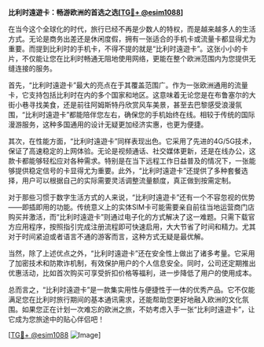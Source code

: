 **比利时遠遊卡：畅游欧洲的首选之选[[TG💪+ @esim1088](https://t.me/s/esim1088)]**

在当今这个全球化的时代，旅行已经不再是少数人的特权，而是越来越多人的生活方式。无论是商务出差还是休闲度假，拥有一张适合的手机卡或流量卡都显得尤为重要。而提到比利时的手机卡，不得不提的就是“比利时遠遊卡”。这张小小的卡片，不仅能让您在比利时畅通无阻地使用网络，更能在整个欧洲范围内为您提供无缝连接的服务。

首先，“比利时遠遊卡”最大的亮点在于其覆盖范围广。作为一张欧洲通用的流量卡，它支持包括比利时在内的多个国家和地区。这意味着无论您是在布鲁塞尔的大街小巷寻找美食，还是前往阿姆斯特丹欣赏风车美景，甚至去巴黎感受浪漫氛围，“比利时遠遊卡”都能陪伴您左右，确保您的手机始终在线。相较于传统的国际漫游服务，这种多国通用的设计无疑更加经济实惠，也更为便捷。

其次，在性能方面，“比利时遠遊卡”同样表现出色。它采用了先进的4G/5G技术，保证了高速稳定的上网体验。无论是视频通话、社交媒体更新，还是在线办公，这款卡都能够轻松应对各种需求。特别是在当下远程工作日益普及的情况下，一张能够提供稳定信号的卡显得尤为重要。此外，“比利时遠遊卡”还提供了多种套餐选择，用户可以根据自己的实际需要灵活调整流量额度，真正做到按需定制。

对于那些习惯于数字生活方式的人来说，“比利时遠遊卡”还有一个不容忽视的优势——即插即用的功能。传统意义上的实体SIM卡可能需要亲自前往当地运营商门店购买并激活，而“比利时遠遊卡”则通过电子化的方式解决了这一难题。只需下载官方应用程序，按照指引完成注册流程即可快速启用，大大节省了时间和精力。尤其对于时间紧迫或者语言不通的游客而言，这种方式无疑是最优解。

当然，除了上述优点之外，“比利时遠遊卡”还在安全性上做出了诸多考量。它采用了加密技术和防欺诈机制，有效保护用户的个人信息安全。同时，公司还定期推出优惠活动，比如首次购买可享受折扣价格等福利，进一步降低了用户的使用成本。

总而言之，“比利时遠遊卡”是一款集实用性与便捷性于一体的优秀产品。它不仅能满足您在比利时旅行期间的基本通讯需求，还能帮助您更好地融入欧洲的文化氛围。如果您正在计划一次难忘的欧洲之旅，不妨考虑入手一张“比利时遠遊卡”，让它成为您旅途中的贴心伴侣吧！

[[TG💪+ @esim1088](https://t.me/s/esim1088) ![Image](https://i.postimg.cc/4NQfJmqS/Snipaste-2025-05-13-00-14-12.png)]